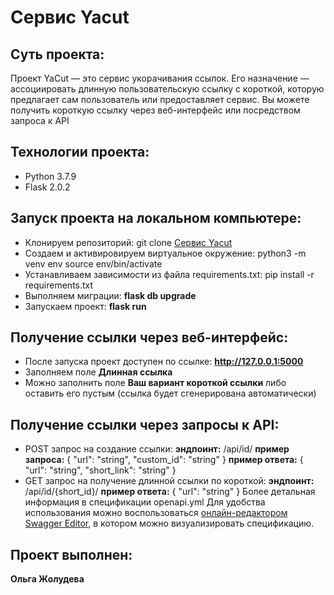 # Сервис Yacut

## Суть проекта:

Проект YaCut — это сервис укорачивания ссылок. Его назначение — ассоциировать длинную пользовательскую ссылку с короткой, которую предлагает сам пользователь или предоставляет сервис. Вы можете получить короткую ссылку через веб-интерфейс или посредством запроса к API

## Технологии проекта:

- Python 3.7.9
- Flask 2.0.2

## Запуск проекта на локальном компьютере:

- Клонируем репозиторий: git clone [Сервис Yacut](https://github.com/Olga-Zholudeva/yacut)
- Cоздаем и активировируем виртуальное окружение: python3 -m venv env source env/bin/activate
- Устанавливаем зависимости из файла requirements.txt: pip install -r requirements.txt
- Выполняем миграции: **flask db upgrade**
- Запускаем проект: **flask run**

## Получение ссылки через веб-интерфейс:

- После запуска проект доступен по ссылке: **http://127.0.0.1:5000**
- Заполняем поле **Длинная ссылка**
- Можно заполнить поле **Ваш вариант короткой ссылки** либо оставить его пустым (ссылка будет сгенерирована автоматически)

## Получение ссылки через запросы к API:

- POST запрос на создание ссылки:
    **эндпоинт:** /api/id/
    **пример запроса:**
        {
        "url": "string",
        "custom_id": "string"
        }
    **пример ответа:**
        {
        "url": "string",
        "short_link": "string"
        }
- GET запрос на получение длинной ссылки по короткой:
    **эндпоинт:** /api/id/{short_id}/
    **пример ответа:**
        {
        "url": "string"
        }
Более детальная информация в спецификации openapi.yml
Для удобства использования можно воспользоваться [онлайн-редактором Swagger Editor](https://editor.swagger.io/), в котором можно визуализировать спецификацию.

## Проект выполнен:

**Ольга Жолудева**
